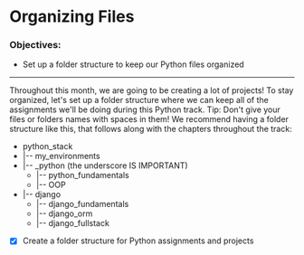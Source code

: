 # Organizing Files

### Objectives:
- Set up a folder structure to keep our Python files organized
<hr>

Throughout this month, we are going to be creating a lot of projects! To stay organized, let's set up a folder structure where we can keep all of the assignments we'll be doing during this Python track. Tip: Don't give your files or folders names with spaces in them! We recommend having a folder structure like this, that follows along with the chapters throughout the track:

- python_stack
- |-- my_environments
- |-- _python (the underscore IS IMPORTANT)
    - |-- python_fundamentals
    - |-- OOP
- |-- django
    - |-- django_fundamentals
    - |-- django_orm
    - |-- django_fullstack


- [x] Create a folder structure for Python assignments and projects